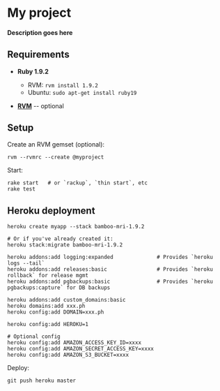 # My project
#### Description goes here

Requirements
------------

- **Ruby 1.9.2**
   - RVM: `rvm install 1.9.2`
   - Ubuntu: `sudo apt-get install ruby19`

- **[RVM](http://rvm.beginrescueend.com)** -- optional

Setup
-----

Create an RVM gemset (optional):

    rvm --rvmrc --create @myproject

Start:

    rake start   # or `rackup`, `thin start`, etc
    rake test

Heroku deployment
-----------------

    heroku create myapp --stack bamboo-mri-1.9.2

    # Or if you've already created it:
    heroku stack:migrate bamboo-mri-1.9.2

    heroku addons:add logging:expanded              # Provides `heroku logs --tail`
    heroku addons:add releases:basic                # Provides `heroku rollback` for release mgmt
    heroku addons:add pgbackups:basic               # Provides `heroku pgbackups:capture` for DB backups

    heroku addons:add custom_domains:basic
    heroku domains:add xxx.ph
    heroku config:add DOMAIN=xxx.ph

    heroku config:add HEROKU=1

    # Optional config
    heroku config:add AMAZON_ACCESS_KEY_ID=xxxx
    heroku config:add AMAZON_SECRET_ACCESS_KEY=xxxx
    heroku config:add AMAZON_S3_BUCKET=xxxx

Deploy:

    git push heroku master
